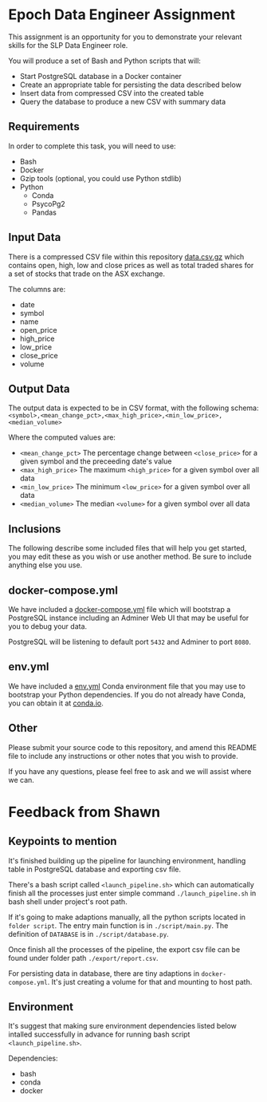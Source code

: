 # Epoch Data Engineer Assignment

This assignment is an opportunity for you to demonstrate your relevant skills for the
SLP Data Engineer role.

You will produce a set of Bash and Python scripts that will:
* Start PostgreSQL database in a Docker container
* Create an appropriate table for persisting the data described below
* Insert data from compressed CSV into the created table
* Query the database to produce a new CSV with summary data

## Requirements
In order to complete this task, you will need to use:
* Bash
* Docker
* Gzip tools (optional, you could use Python stdlib)
* Python
    * Conda
    * PsycoPg2
    * Pandas

## Input Data
There is a compressed CSV file within this repository [data.csv.gz](data.csv.gz) which contains open, high, low
and close prices as well as total traded shares for a set of stocks that trade on the ASX exchange.

The columns are:
* date
* symbol
* name
* open_price
* high_price
* low_price
* close_price
* volume

## Output Data
The output data is expected to be in CSV format, with the following schema:
    `<symbol>,<mean_change_pct>,<max_high_price>,<min_low_price>,<median_volume>`

Where the computed values are:
* `<mean_change_pct>` The percentage change between `<close_price>` for a given symbol and the preceeding date's value
* `<max_high_price>` The maximum `<high_price>` for a given symbol over all data
* `<min_low_price>` The minimum `<low_price>` for a given symbol over all data
* `<median_volume>` The median `<volume>` for a given symbol over all data

## Inclusions

The following describe some included files that will help you get started, you may edit these as you wish or use another
method. Be sure to include anything else you use.

## docker-compose.yml
We have included a [docker-compose.yml](docker-compose.yml) file which will bootstrap a PostgreSQL instance including an Adminer Web UI
that may be useful for you to debug your data.

PostgreSQL will be listening to default port `5432` and Adminer to port `8080`.

## env.yml
We have included a [env.yml](env.yml) Conda environment file that you may use to bootstrap your Python dependencies.
If you do not already have Conda, you can obtain it at [conda.io](https://conda.io).

## Other
Please submit your source code to this repository, and amend this README file to include any instructions or other notes
that you wish to provide.

If you have any questions, please feel free to ask and we will assist where we can.

# Feedback from Shawn
## Keypoints to mention
It's finished building up the pipeline for launching environment, handling table in PostgreSQL database and exporting 
csv file. 

There's a bash script called `<launch_pipeline.sh>` which can automatically finish all the processes just enter simple
command `./launch_pipeline.sh` in bash shell under project's root path.

If it's going to make adaptions manually, all the python scripts located in `folder script`. The entry main function is
in `./script/main.py`. The definition of `DATABASE` is in `./script/database.py`.

Once finish all the processes of the pipeline, the export csv file can be found under folder path `./export/report.csv`.

For persisting data in database, there are tiny adaptions in `docker-compose.yml`. It's just creating a volume for 
that and mounting to host path. 

## Environment
It's suggest that making sure environment dependencies listed below intalled successfully in advance for running bash 
script `<launch_pipeline.sh>`.

Dependencies:
* bash
* conda
* docker